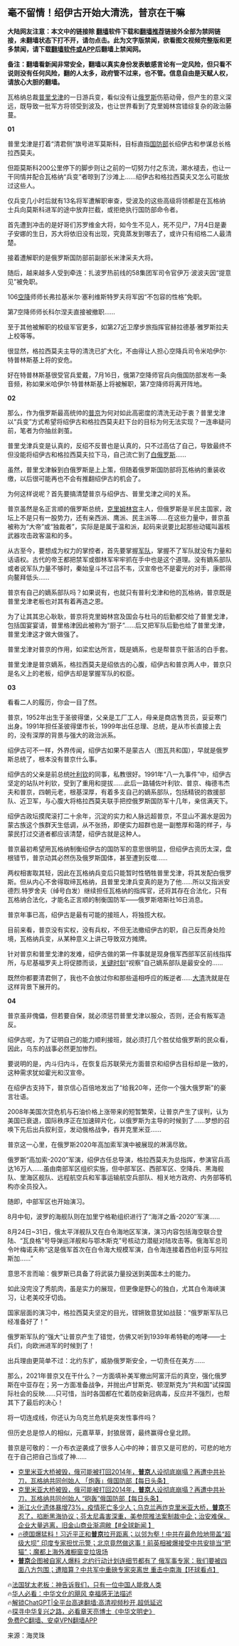  <!-- 面包屑导航 --> <h2>毫不留情！绍伊古开始大清洗，普京在干嘛</h2> <p class="notice"><b>大陆网友注意：本文中的链接除 <a href="https://github.com/bannedbook/fanqiang" >翻墙</a>软件下载和<a href="https://github.com/killgcd/justmysocks/blob/master/README.md">翻墙推荐</a>链接外全部为禁网链接，未翻墙状态下打不开，请勿点击。此为文字版禁闻，欲看图文视频完整版和更多禁闻，请下载<a href="https://github.com/bannedbook/fanqiang">翻墙软件或APP</a>后翻墙上禁闻网。</p><p>备注：翻墙看新闻非常安全，翻墙以真实身份发表敏感言论有一定风险，但只看不说则没有任何风险，翻的人太多，政府管不过来，也不管。信息自由是天赋人权，请放心大胆的翻墙。</b></p>  <div class="entry"> <p id="conimg">瓦格纳总裁<a href="https://www.bannedbook.org/bnews/tag/%e6%99%ae%e9%87%8c%e6%88%88%e6%b4%a5/" class="st_tag internal_tag" rel="tag" title="标签 普里戈津 下的日志">普里戈津</a>的一日游兵变，看似没有让<a href="https://www.bannedbook.org/bnews/tag/%e4%bf%84%e7%bd%97%e6%96%af/" class="st_tag internal_tag" rel="tag" title="标签 俄罗斯 下的日志">俄罗斯</a>伤筋动骨，但产生的意义深远，既导致一批军方将领受到波及，也让世界看到了克里姆林宫错综复杂的政治藤蔓。</p> <p><strong>01</strong></p> <p>普里戈津是打着“清君侧”旗号进军莫斯科，目标直指<a href="https://www.bannedbook.org/bnews/tag/%E5%9B%BD%E9%98%B2%E9%83%A8/" class="st_tag internal_tag" rel="tag" title="标签 国防部 下的日志">国防部</a>长绍伊古和参谋总长格拉西莫夫。</p> <p>但距莫斯科200公里停下的脚步则让之前的一切努力付之东流，潮水褪去，也让一干同情并配合瓦格纳“兵变”者晾到了沙滩上……绍伊古和格拉西莫夫又怎么可能放过这些人。</p> <p>仅兵变几小时后就有13名将军遭解职审查，受波及的这些高级将领都是在瓦格纳士兵向莫斯科进军的途中放弃拦截，或拒绝执行国防部命令者。</p> <p>首先遭到冲击的是好哥们苏罗维金大将，如今生不见人，死不见尸，7月4日是妻子安娜的生日，苏大将依旧没有出现，究竟蒸发到哪去了，或许只有绍格二人最清楚。</p> <p>接着遭解职的是俄罗斯国防部前副部长米津采夫大将。</p> <p>随后，越来越多人受到牵连：扎波罗热前线的58集团军司令官伊万·波波夫因“提意见”被免职。</p> <p>106<a href="https://www.bannedbook.org/bnews/tag/%E7%A9%BA%E9%99%8D/" class="st_tag internal_tag" rel="tag" title="标签 空降 下的日志">空降</a>师师长弗拉基米尔·塞利维斯特罗夫将军因“不包容的性格”免职。</p> <p>第7空降师师长科尔涅夫直接被撤职……</p> <p>至于其他被解职的校级军官更多，如第27近卫摩步旅指挥官赫拉德基·雅罗斯拉夫上校等等。</p> <p>很显然，格拉西莫夫主导的清洗已扩大化，不由得让人担心空降兵司令米哈伊尔·特普林斯基上将的安危。</p> <p>好在特普林斯基很受官兵爱戴，7月16日，俄第7空降师官兵向俄国防部发布一条音频，称如果米哈伊尔·特普林斯基上将被解职，第7空降师将离开阵地。</p> <p><strong>02</strong></p> <p>那么，作为俄罗斯最高统帅的<a href="https://www.bannedbook.org/bnews/tag/%e6%99%ae%e4%ba%ac/" class="st_tag internal_tag" rel="tag" title="标签 普京 下的日志">普京</a>为何对如此高密度的清洗无动于衷？普里戈津以“兵变”方式希望将绍伊古和格拉西莫夫赶下台的目标为何无法实现？一连串疑问前，笔者为你抽丝剥茧。</p> <p>普里戈津兵变是认真的，反绍不反普也是认真的，只不过高估了自己，导致最终不但没能将绍伊古和格拉西莫夫拉下马，自己流亡到了<a href="https://www.bannedbook.org/bnews/tag/%e7%99%bd%e4%bf%84%e7%bd%97%e6%96%af/" class="st_tag internal_tag" rel="tag" title="标签 白俄罗斯 下的日志">白俄罗斯</a>……</p> <p>虽然，普里戈津躲到白俄罗斯是上上策，但随着俄罗斯国防部将瓦格纳的重装收缴，以后很可能再也不会有推翻绍伊古的机会了。</p> <p>为何这样说呢？首先要搞清楚普京与绍伊古、普里戈津之间的关系。</p> <p>普京虽然是名正言顺的俄罗斯总统，<span class='wp_keywordlink'><a href="https://www.bannedbook.org/forum2/topic1172.html" title="克里姆林宫秘史——斯大林情妇的回忆" target="_blank">克里姆林宫</a></span>主人，但俄罗斯是半民主国家，政坛上不是只有一股势力，还有亲西派、鹰派、民主派等……在这些力量中，普京虽被称为“大帝”或“独裁者”，实际是是属于温和派，起码来说要比起那些动辄叫嚣核武器攻击政客温和的多。</p> <p>从古至今，要想成为权力的掌控者，首先要掌握<a href="https://www.bannedbook.org/bnews/tag/%E5%86%9B%E9%98%9F/" class="st_tag internal_tag" rel="tag" title="标签 军队 下的日志">军队</a>，掌握不了军队就没有力量和话语权。古代的帝王都把禁军或御林军牢牢抓在手中也是这个道理。没有嫡系部队或者说军队力量不够时，秦始皇斗不过吕不韦，汉宣帝也不是霍光的对手，康熙得向鳌拜低头……</p> <p>普京有自己的嫡系部队吗？如果说有，也就只有普利戈津和他的瓦格纳，普京既是普里戈津老板也对其有着再造之恩。</p> <p>为了让其其忠心耿耿，普京将克里姆林宫及国会与杜马的后勤都交给了普里戈津，包括国宴宴请，普里格津因此被称为“厨子”……后又把军队后勤也给了普里戈津，普里戈津这才做大做强了。</p> <p>普里戈津对普京的作用，如梁宏达所言，既是嫡系，也是帮普京干脏活的白手套。</p> <p>普里戈津是普京嫡系，格拉西莫夫是绍依古的心腹，绍伊古和普京两人中，普京只是名义上的老板，绍伊古却是掌握军队的权臣。</p> <p><strong>03</strong></p> <p>看看二人的履历，你会一目了然。</p> <p>普京，1952年出生于圣彼得堡，父亲是工厂工人，母亲是商店售货员，妥妥寒门出身。1991年担任圣彼得堡市长，1999年出任总理、总统，是从市长直接上去的，没有深厚的背景与强大的政治派系。</p> <p>绍伊古可不一样，外界传闻，绍伊古如果不是蒙古人（图瓦共和国），早就是俄罗斯总统了，根本没有普京什么事。</p>  <p>绍伊古的父亲是前总统<a href="https://www.bannedbook.org/bnews/tag/%E5%8F%B6%E5%88%A9%E9%92%A6/" class="st_tag internal_tag" rel="tag" title="标签 叶利钦 下的日志">叶利钦</a>的同事，私教很好。1991年“八一九事件”中，绍伊古坚定的站队叶利钦，受到了重用和提拔……此后一路辅佐叶利钦、普京、梅德韦杰夫和普京，四朝元老，根基深厚，有着多支自己的嫡系部队，包括精锐的救援部队、近卫军，与心腹大将格拉西莫夫联手把控俄罗斯国防军十几年，亲信满天下。</p> <p>绍伊古政坛摸爬滚打二十余年，沉淀的实力和人脉远超普京，不显山不漏水是因为蒙古族这个族群天生低调，从不张扬，即便实力超群也是一副憨厚和蔼的样子，与蒙民打过交道者都应该清楚，绍伊古就是这种人。</p> <p>普京最初希望用瓦格纳制衡绍伊古的国防军的意思很明显，但绍伊古资历太深，盘根错节，普京动其必然伤及俄罗斯国体，甚至遭到反噬……</p> <p>两权相害取其轻，因此在瓦格纳兵变后只能暂时性牺牲普里戈津，将其发配白俄罗斯。但从内心不舍得取缔瓦格纳，且普里戈津兵变真的是为了他……所以又指派安德烈.特罗舍夫（绰号白发）继续担任瓦格纳的指挥官，还将其存在合法化，只有瓦格纳合法化，才能名正言顺的制衡国防军——俄罗斯塔斯社16日消息。</p> <p>普京年事已高，绍伊古是最有可能的接班人，将独揽大权。</p> <p>目前来看，普京没有实权，没有兵权，不但无法撤绍伊古的职，自己反而身处险境，瓦格纳兵变，从某种意义上讲己导致双方摊牌。</p> <p>针对普京和普里戈津的发难，绍伊古做的第一件事就是现身俄军西部军区前线指挥所，与尼基福罗夫上将促膝而谈，<span class='wp_keywordlink'><a href="https://www.bannedbook.org/forum2/topic151.html" title="关键时刻：李鹏日记" target="_blank">关键时刻</a></span>“视察”自己嫡系部队是最安全的……</p> <p>既然你都要清君侧了，我也不会放过你和那些遥相呼应的叛逆者……<a href="https://www.bannedbook.org/bnews/tag/%e5%a4%a7%e6%b8%85/" class="st_tag internal_tag" rel="tag" title="标签 大清 下的日志">大清</a>洗就是在这样背景下展开的。</p> <p><strong>04</strong></p> <p>普京虽非傀儡，但若要自保，就必须惩罚普里戈津以服众，否则，还会有叛军造反。</p> <p>绍伊古呢，为了证明自己的能力顺利接班，就必须打几个胜仗给俄罗斯的民众看，因此，乌东的战事必然更加惨烈。</p> <p>要说明的是，内斗归内斗，在恢复后苏联荣光方面普京和绍伊古目标却是一致的，这种需求犹如霍光和汉宣帝。</p> <p>在绍伊古支持下，普京信心百倍地发出了“给我20年，还你一个强大俄罗斯”的豪言壮语。</p> <p>2008年美国次贷危机与石油价格上涨带来的短暂繁荣，让普京产生了误判，认为美国已衰退，国际秩序正在加速碎片化，以俄罗斯为主导的时候到了……梦想的召唤下先后出兵叙利亚，发动俄格战争，吞并克里米亚……</p>  <p>普京这一心里，在俄罗斯2020年高加索军演中被展现的淋漓尽致。</p> <p>俄罗斯“高加索-2020”军演，绍伊古任总导演，格拉西莫夫为总指挥，参演官兵高达16万人……虽由南部军区组织实施，但中部军区、西部军区、空降兵、黑海舰队、里海区舰队、远程航空兵和军事运输航空兵部队、相关地方政府、内务部等机构亦全员投入。</p> <p>随即，中部军区也开始演习。</p> <p>8月中旬，波罗的海舰队则在加里宁格勒组织进行了“海洋之盾-2020&#8243;军演……</p> <p>8月24日~31日，俄太平洋舰队又在白令海地区军演，演习内容包括海空联合登陆、“瓦良格”号导弹巡洋舰和与鄂木斯克”号核动力潜艇对陆攻击等。俄海军总司令叶梅诺夫称“这是俄军首次在白令海大规模军演，白令海连接着西伯利亚与阿拉斯加……”</p> <p>意思不言而喻：俄罗斯已具备了将武装力量投送到美国本土的能力。</p> <p>如此没完没了秀肌肉，虽是实力的展现，但更像是野心的独白，尤其白令海峡演习，让老美咬牙切齿。</p> <p>国家层面的演习中，格拉西莫夫坚定的目光，铿锵致意犹如战鼓：“俄罗斯军队已经准备好了！”</p> <p>俄罗斯军队的“强大”让普京产生了错觉，仿佛又听到1939年希特勒的咆哮——士兵们，向欧洲进军的时候到了！</p> <p>出兵理由更简单不过：北约东扩，威胁俄罗斯安全，一切责任在美方……</p> <p>那么，2021年普京又在干什么？一方面填补美军撤出阿富汗后的真空，强化俄罗斯在中亚存在；另一方面准备战争，并抛出卢甘斯克、顿涅斯克为“共和国”试探国际社会的反映……只可惜，当时各国都在忙着防疫新冠病毒，反应并不强烈，也帮其下了最后的决心！</p> <p>将一切连成线，你还认为乌克兰危机是突发性事件吗？</p> <p>但历史总是惊人的相似，元嘉草草，封狼居胥，最终赢得仓皇北顾。</p> <p>普京是可敬的：一介布衣逆袭成了很多人心中的神；普京又是可悲的，可悲的地方在于自己把自己当成了神……</p>  <!--<div id="taboola-mid-1"></div>--><ul class='op-related-articles' title='相关阅读'> <li><a href='https://www.bannedbook.org/bnews/baitai/20230718/1909123.html' target='_blank'>克里米亚大桥被毁，俄可能被打回2014年，<b>普京</b>人设彻底崩塌？再遭中共补刀，瓦格纳共同创始人 「炮轰」俄国防部【每日头条】</a></li> <li><a href='https://www.bannedbook.org/bnews/bannedvideo/20230718/1909116.html' target='_blank'>克里米亚大桥被毁，俄可能被打回2014年，<b>普京</b>人设彻底崩塌？再遭中共补刀，瓦格纳共同创始人 “砲轰”俄国防部【每日头条】</a></li> <li><a href='https://www.bannedbook.org/bnews/bannedvideo/20230718/1909107.html' target='_blank'>浙江火化遗体暴增73%，疫情死亡多少人；乌克兰再炸克里米亚大桥，<b>普京</b>不忍了，掐断黑海协议；芬太尼毒害深重，美参院推法案制裁中企；治安难保，企业大量逃离，旧金山商业渐凋敝【#全球新闻 】</a></li> <li><a href='https://www.bannedbook.org/bnews/sohnews/20230718/1909035.html' target='_blank'>🔥德国爆猛料！习近平正和<b>普京</b>拉开距离；以邻为壑！中共在最危险地带盖“超级大坝” 印度专家担忧示警；北京竟然做这事！前英相被爆接受中共安排当“肥猫”；魔都上海外滩橱窗变垃圾场</a></li> <li><a href='https://www.bannedbook.org/bnews/bannedvideo/20230718/1909028.html' target='_blank'><b>普京</b>企图被自家人爆料 北约行动计划连细节都有了 俄军事专家：我们要被四面八方包围；遭暗算？中共军中重磅专家突离世 重击中南海【环球看点】</a></li> </ul> <p class="texttj"> 🔥<a href="https://www.bannedbook.org/bnews/ssgc/20230219/1850782.html" target="_blank">法国犹太老板：神告诉我们，只有一位中国人能救人类</a><br/> 🔥<a href="https://www.bannedbook.org/bnews/comments/20220220/1694796.html" target="_blank">华人必看：中华文化的飓风 幸福感无法描述</a><br/> 🔥<a href="https://github.com/bannedbook/fanqiang/wiki/V2ray%E6%9C%BA%E5%9C%BA" target="_blank">解锁ChatGPT|全平台高速翻墙:高清视频秒开,超低延迟</a><br/> 🔥<a href="https://www.bannedbook.org/bnews/comments/20220808/1768773.html" target="_blank">探寻中华复兴之路，必看章天亮博士《中华文明史》</a><br/> <a href="https://github.com/bannedbook/fanqiang/wiki/%E7%A6%81%E9%97%BB%E7%BD%91%E5%AE%89%E5%8D%93%E7%BF%BB%E5%A2%99%E6%96%B0%E9%97%BBAPP" target="_blank">免费PC翻墙、安卓VPN翻墙APP</a><br/> </p><p class="src-info">来源：海灵珠 </p><a name='sharetosocial'></a> <div style="margin-bottom:5px;padding-bottom:5px;clear:both"> <div id="archive-pix-1" class="banner-ads"> <!-- AuctionX Display platform tag START --> <div id="27602x728x90x621x_ADSLOT1" clicktrack="%%CLICK_URL_ESC%%"></div>  <!-- AuctionX Display platform tag END --> </div> <div id="archive-pix-2" class="banner-ads"> <!-- AuctionX Display platform tag START --> <div id="27556x300x250x621x_ADSLOT1" clicktrack="%%CLICK_URL_ESC%%" style="margin:0 auto;text-align:center"></div>  <!-- AuctionX Display platform tag END --> </div> </div>  <div id="archive-pix-1" class="banner-ads"> <!-- AuctionX Display platform tag START --> <div id="27603x728x90x621x_ADSLOT1" clicktrack="%%CLICK_URL_ESC%%"></div>  <!-- AuctionX Display platform tag END --> </div> </div><!--END ENTRY--> 
